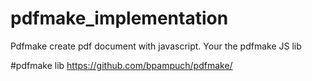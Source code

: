 # pdfmake_implementation
Pdfmake create pdf document with javascript. Your the pdfmake JS lib

#pdfmake lib
https://github.com/bpampuch/pdfmake/
